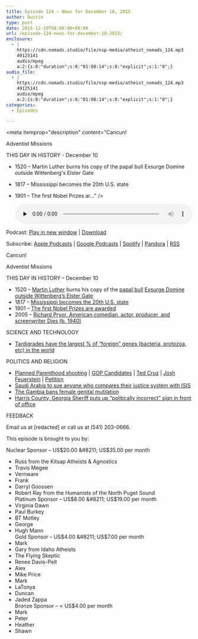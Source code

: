 ```yaml
---
title: Episode 124 – News for December 10, 2015
author: Dustin
type: post
date: 2015-12-10T08:00:00+00:00
url: /episode-124-news-for-december-10-2015/
enclosure:
  - |
    https://cdn.nomads.studio/file/nsp-media/atheist_nomads_124.mp3
    49125141
    audio/mpeg
    a:2:{s:8:"duration";s:8:"01:08:14";s:8:"explicit";s:1:"0";}
audio_file:
  - |
    https://cdn.nomads.studio/file/nsp-media/atheist_nomads_124.mp3
    49125141
    audio/mpeg
    a:2:{s:8:"duration";s:8:"01:08:14";s:8:"explicit";s:1:"0";}
categories:
  - Episodes

---
```

<div itemscope itemtype="http://schema.org/AudioObject">
  <meta itemprop="name" content="Episode 124 &#8211; News for December 10, 2015" />
  
  <meta itemprop="uploadDate" content="2015-12-10T01:00:00-07:00" />
  
  <meta itemprop="encodingFormat" content="audio/mpeg" />
  
  <meta itemprop="duration" content="PT1H08M14S" />
  
  <meta itemprop="description" content="Cancun!

Adventist Missions

THIS DAY IN HISTORY - December 10
* 1520 – Martin Luther burns his copy of the papal bull Exsurge Domine outside Wittenberg's Elster Gate
* 1817 – Mississippi becomes the 20th U.S. state
* 1901 – The first Nobel Prizes ar..." />
  
  <meta itemprop="contentUrl" content="https://dts.podtrac.com/redirect.mp3/cdn.nomads.studio/file/nsp-media/atheist_nomads_124.mp3" />
  
  <meta itemprop="contentSize" content="46.8" />
  </p> 
  
  <div class="powerpress_player" id="powerpress_player_8381">
    <audio class="wp-audio-shortcode" id="audio-5112-125" preload="none" style="width: 100%;" controls="controls"><source type="audio/mpeg" src="https://dts.podtrac.com/redirect.mp3/cdn.nomads.studio/file/nsp-media/atheist_nomads_124.mp3?_=125" /><a href="https://dts.podtrac.com/redirect.mp3/cdn.nomads.studio/file/nsp-media/atheist_nomads_124.mp3">https://dts.podtrac.com/redirect.mp3/cdn.nomads.studio/file/nsp-media/atheist_nomads_124.mp3</a></audio>
  </div>
</div>

<p class="powerpress_links powerpress_links_mp3">
  Podcast: <a href="https://dts.podtrac.com/redirect.mp3/cdn.nomads.studio/file/nsp-media/atheist_nomads_124.mp3" class="powerpress_link_pinw" target="_blank" title="Play in new window" onclick="return powerpress_pinw('https://htotw.com/?powerpress_pinw=5112-podcast');" rel="nofollow">Play in new window</a> | <a href="https://dts.podtrac.com/redirect.mp3/cdn.nomads.studio/file/nsp-media/atheist_nomads_124.mp3" class="powerpress_link_d" title="Download" rel="nofollow" download="atheist_nomads_124.mp3">Download</a>
</p>

<p class="powerpress_links powerpress_subscribe_links">
  Subscribe: <a href="https://podcasts.apple.com/us/podcast/humanists-take-on-the-world/id530050098?mt=2&ls=1" class="powerpress_link_subscribe powerpress_link_subscribe_itunes" target="_blank" title="Subscribe on Apple Podcasts" rel="nofollow">Apple Podcasts</a> | <a href="https://www.google.com/podcasts?feed=aHR0cDovL2F0aGVpc3Rub21hZHMubGlic3luLmNvbS9yc3M%3D" class="powerpress_link_subscribe powerpress_link_subscribe_googleplay" target="_blank" title="Subscribe on Google Podcasts" rel="nofollow">Google Podcasts</a> | <a href="https://open.spotify.com/show/3LzK2xZGike6Tc1GEMtMbr?si=LieN9SNuTpq96smuaUsH8A" class="powerpress_link_subscribe powerpress_link_subscribe_spotify" target="_blank" title="Subscribe on Spotify" rel="nofollow">Spotify</a> | <a href="https://www.pandora.com/podcast/atheist-nomads/PC:10122?corr=62071012&part=ug" class="powerpress_link_subscribe powerpress_link_subscribe_pandora" target="_blank" title="Subscribe on Pandora" rel="nofollow">Pandora</a> | <a href="https://htotw.com/feed/podcast/" class="powerpress_link_subscribe powerpress_link_subscribe_rss" target="_blank" title="Subscribe via RSS" rel="nofollow">RSS</a>
</p>

Cancun!

Adventist Missions

THIS DAY IN HISTORY &#8211; December 10  
* 1520 – <a href="https://en.wikipedia.org/wiki/Martin_Luther" target="_blank" rel="noopener">Martin Luther</a> burns his copy of the <a href="https://en.wikipedia.org/wiki/Papal_bull" target="_blank" rel="noopener">papal bull</a> <a href="https://en.wikipedia.org/wiki/Exsurge_Domine" target="_blank" rel="noopener">Exsurge Domine outside Wittenberg&#8217;s Elster Gate</a>  
* 1817 – <a href="https://en.wikipedia.org/wiki/Mississippi" target="_blank" rel="noopener">Mississippi becomes the 20th U.S. state</a>  
* 1901 – <a href="https://en.wikipedia.org/wiki/Nobel_Prize" target="_blank" rel="noopener">The first Nobel Prizes are awarded</a>  
* 2005 – <a href="https://en.wikipedia.org/wiki/Richard_Pryor" target="_blank" rel="noopener">Richard Pryor, American comedian, actor, producer, and screenwriter Dies (b. 1940)</a>

SCIENCE AND TECHNOLOGY  
* <a href="https://www.sciencenews.org/article/water-bears-are-genetic-mash-ups?tgt=nr" target="_blank" rel="noopener">Tardigrades have the largest % of “foreign” genes (bacteria, protozoa, etc) in the world</a>

POLITICS AND RELIGION  
* <a href="https://en.wikipedia.org/wiki/2015_Colorado_Springs_shooting" target="_blank" rel="noopener">Planned Parenthood shooting</a> | <a href="http://thinkprogress.org/health/2015/11/29/3726248/republicans-respond-planned-parenthood/" target="_blank" rel="noopener">GOP Candidates</a> | <a href="https://www.texastribune.org/2015/11/29/cruz-condemns-planned-parenthood-shooting-colorado/" target="_blank" rel="noopener">Ted Cruz</a> | <a href="http://www.patheos.com/blogs/friendlyatheist/2015/11/29/joshua-feuerstein-lets-punish-planned-parenthood-abortion-doctors-must-be-afraid-for-their-life/" target="_blank" rel="noopener">Josh Feuerstein</a> | <a href="https://petitions.whitehouse.gov/petition/prosecute-joshua-feuerstein-attempting-incite-violence" target="_blank" rel="noopener">Petition</a>  
* <a href="http://www.independent.co.uk/news/world/middle-east/ashraf-fayadh-saudi-arabia-to-sue-twitter-user-describing-palestinian-poets-death-sentence-as-isis-a6749591.html" target="_blank" rel="noopener">Saudi Arabia to sue anyone who compares their justice system with ISIS</a>  
* <a href="http://www.theguardian.com/society/2015/nov/24/the-gambia-bans-female-genital-mutilation" target="_blank" rel="noopener">The Gambia bans female genital mutilation</a>  
* <a href="http://www.ledger-enquirer.com/news/local/article46241055.html" target="_blank" rel="noopener">Harris County, Georgia Sheriff puts up “politically incorrect” sign in front of office</a>

FEEDBACK

Email us at [redacted] or call us at (541) 203-0666.

This episode is brought to you by:

Nuclear Sponsor &#8211; US$20.00 &#8211; US$35.00 per month  
* Russ from the Kitsap Atheists & Agnostics  
* Travis Megee  
* Vernware  
* Frank  
* Darryl Goossen  
* Robert Ray from the Humanists of the North Puget Sound  
Platinum Sponsor &#8211; US$8.00 &#8211; US$19.00 per month  
* Virginia Dawn  
* Paul Burkey  
* BT Motley  
* George  
* Hugh Mann  
Gold Sponsor &#8211; US$4.00 &#8211; US$7.00 per month  
* Mark  
* Gary from Idaho Atheists  
* The Flying Skeptic  
* Renee Davis-Pelt  
* Alex  
* Mike Price  
* Mark  
* LaTonya  
* Duncan  
* Jaded Zappa  
Bronze Sponsor &#8211; < US$4.00 per month  
* Mark  
* Peter  
* Heather  
* Shawn